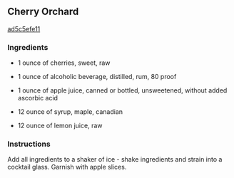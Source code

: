 ## Cherry Orchard

[ad5c5efe11](http://www.food.com/recipe/cherry-orchard-391725)

### Ingredients

 - 1 ounce of cherries, sweet, raw

 - 1 ounce of alcoholic beverage, distilled, rum, 80 proof

 - 1 ounce of apple juice, canned or bottled, unsweetened, without added ascorbic acid

 - 12 ounce of syrup, maple, canadian

 - 12 ounce of lemon juice, raw

### Instructions

Add all ingredients to a shaker of ice - shake ingredients and strain into a cocktail glass. Garnish with apple slices.